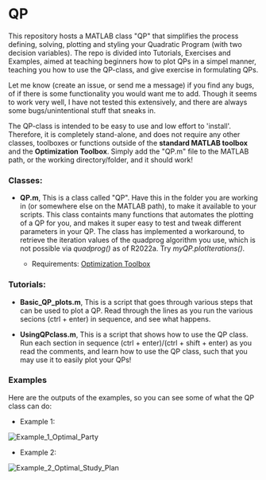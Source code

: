 # QP
This repository hosts a MATLAB class "QP" that simplifies the process defining, solving, plotting and styling your Quadratic Program (with two decision variables).
The repo is divided into Tutorials, Exercises and Examples, aimed at teaching beginners how to plot QPs in a simpel manner, teaching you how to use the QP-class, and give exercise in formulating QPs.

Let me know (create an issue, or send me a message) if you find any bugs, of if there is some functionality you would want me to add.
Though it seems to work very well, I have not tested this extensively, and there are always some bugs/unintentional stuff that sneaks in.

The QP-class is intended to be easy to use and low effort to 'install'. Therefore, it is completely stand-alone, and does not require any other classes, toolboxes or functions outside of the **standard MATLAB toolbox** and the **Optimization Toolbox**. Simply add the "QP.m" file to the MATLAB path, or the working directory/folder, and it should work!

### Classes:

- **QP.m**, This is a class called "QP". Have this in the folder you are working in (or somewhere else on the MATLAB path), to make it available to your scripts. This class containts many functions that automates the plotting of a QP for you, and makes it super easy to test and tweak different parameters in your QP. The class has implemented a workaround, to retrieve the iteration values of the quadprog algorithm you use, which is not possible via _quadprog()_ as of R2022a. Try _myQP.plotIterations()_.

  - Requirements: [Optimization Toolbox](https://se.mathworks.com/help/optim/index.html?s_tid=CRUX_lftnav)


### Tutorials:

- **Basic_QP_plots.m**, This is a script that goes through various steps that can be used to plot a QP. Read through the lines as you run the various secions (ctrl + enter) in sequence, and see what happens.

- **UsingQPclass.m**, This is a script that shows how to use the QP class. Run each section in sequence (ctrl + enter)/(ctrl + shift + enter) as you read the comments, and learn how to use the QP class, such that you may use it to easily plot your QPs!


### Examples

Here are the outputs of the examples, so you can see some of what the QP class can do:

- Example 1:

![Example_1_Optimal_Party](https://user-images.githubusercontent.com/55924651/219601053-89facfa8-b9e8-47d8-a406-95d8815be31d.png)

- Example 2:

![Example_2_Optimal_Study_Plan](https://user-images.githubusercontent.com/55924651/219601061-c82b33dd-5ec0-43c9-b9a3-c8689fa9698b.png)


